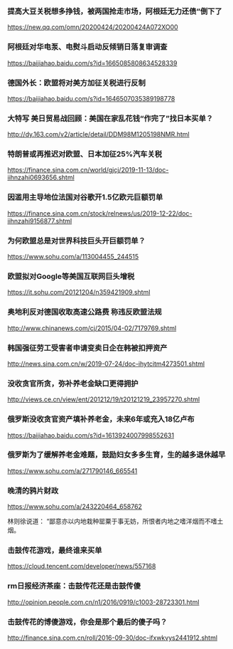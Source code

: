 ### 提高大豆关税想多挣钱，被两国抢走市场，阿根廷无力还债“倒下了
https://new.qq.com/omn/20200424/20200424A072XO00

### 阿根廷对华电泵、电熨斗启动反倾销日落复审调查
https://baijiahao.baidu.com/s?id=1665085808634528339

### 德国外长：欧盟将对美方加征关税进行反制
https://baijiahao.baidu.com/s?id=1646507035389198778

### 大特写 美日贸易战回顾：美国在家乱花钱“作完了”找日本买单？
http://dy.163.com/v2/article/detail/DDM98M1205198NMR.html

### 特朗普或再推迟对欧盟、日本加征25%汽车关税
https://finance.sina.com.cn/world/gjcj/2019-11-13/doc-iihnzahi0693656.shtml

### 因滥用主导地位法国对谷歌开1.5亿欧元巨额罚单
https://finance.sina.com.cn/stock/relnews/us/2019-12-22/doc-iihnzahi9156877.shtml

### 为何欧盟总是对世界科技巨头开巨额罚单？
https://www.sohu.com/a/113004455_244515

### 欧盟拟对Google等美国互联网巨头增税
https://it.sohu.com/20121204/n359421909.shtml

### 奥地利反对德国收取高速公路费 称违反欧盟法规
http://www.chinanews.com/cj/2015/04-02/7179769.shtml

### 韩国强征劳工受害者申请变卖日企在韩被扣押资产
http://news.sina.com.cn/w/2019-07-24/doc-ihytcitm4273501.shtml

### 没收贪官所贪，弥补养老金缺口更得拥护
http://views.ce.cn/view/ent/201212/19/t20121219_23957270.shtml

### 俄罗斯没收贪官资产填补养老金，未来6年或充入18亿卢布
https://baijiahao.baidu.com/s?id=1613924007998552631

### 俄罗斯为了缓解养老金难题，鼓励妇女多多生育，生的越多退休越早
https://www.sohu.com/a/271790146_665541

### 晚清的鸦片财政
https://www.sohu.com/a/243220464_658762

林则徐说道：
“鄙意亦以内地栽种罂粟于事无妨，所恨者内地之嗜洋烟而不嗜土烟。

### 击鼓传花游戏，最终谁来买单
https://cloud.tencent.com/developer/news/557168

### rm日报经济茶座：击鼓传花还是击鼓传傻
http://opinion.people.com.cn/n1/2016/0919/c1003-28723301.html

### 击鼓传花的博傻游戏，你会是那个最后的傻子吗？
http://finance.sina.com.cn/roll/2016-09-30/doc-ifxwkvys2441912.shtml
